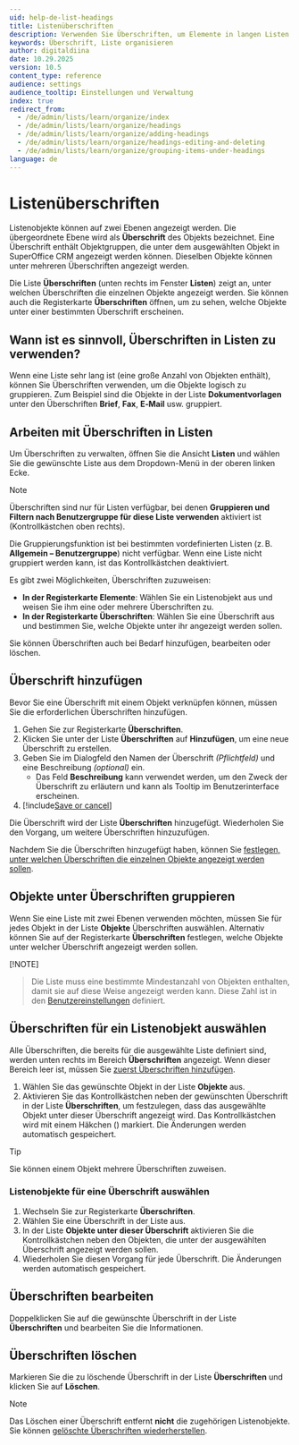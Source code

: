```yaml
---
uid: help-de-list-headings
title: Listenüberschriften
description: Verwenden Sie Überschriften, um Elemente in langen Listen unter Einstellungen und Verwaltung zu gruppieren.
keywords: Überschrift, Liste organisieren
author: digitaldiina
date: 10.29.2025
version: 10.5
content_type: reference
audience: settings
audience_tooltip: Einstellungen und Verwaltung
index: true
redirect_from:
  - /de/admin/lists/learn/organize/index
  - /de/admin/lists/learn/organize/headings
  - /de/admin/lists/learn/organize/adding-headings
  - /de/admin/lists/learn/organize/headings-editing-and-deleting
  - /de/admin/lists/learn/organize/grouping-items-under-headings
language: de
---
```


# Listenüberschriften

Listenobjekte können auf zwei Ebenen angezeigt werden. Die übergeordnete Ebene wird als **Überschrift** des Objekts bezeichnet. Eine Überschrift enthält Objektgruppen, die unter dem ausgewählten Objekt in SuperOffice CRM angezeigt werden können. Dieselben Objekte können unter mehreren Überschriften angezeigt werden.

Die Liste **Überschriften** (unten rechts im Fenster **Listen**) zeigt an, unter welchen Überschriften die einzelnen Objekte angezeigt werden. Sie können auch die Registerkarte **Überschriften** öffnen, um zu sehen, welche Objekte unter einer bestimmten Überschrift erscheinen.

## Wann ist es sinnvoll, Überschriften in Listen zu verwenden?

Wenn eine Liste sehr lang ist (eine große Anzahl von Objekten enthält), können Sie Überschriften verwenden, um die Objekte logisch zu gruppieren. Zum Beispiel sind die Objekte in der Liste **Dokumentvorlagen** unter den Überschriften **Brief**, **Fax**, **E‑Mail** usw. gruppiert.

## Arbeiten mit Überschriften in Listen

Um Überschriften zu verwalten, öffnen Sie die Ansicht **Listen** und wählen Sie die gewünschte Liste aus dem Dropdown-Menü in der oberen linken Ecke.

> [!NOTE]
> Überschriften sind nur für Listen verfügbar, bei denen **Gruppieren und Filtern nach Benutzergruppe für diese Liste verwenden** aktiviert ist (Kontrollkästchen oben rechts).
>
> Die Gruppierungsfunktion ist bei bestimmten vordefinierten Listen (z. B. **Allgemein – Benutzergruppe**) nicht verfügbar. Wenn eine Liste nicht gruppiert werden kann, ist das Kontrollkästchen deaktiviert.

Es gibt zwei Möglichkeiten, Überschriften zuzuweisen:

* **In der Registerkarte Elemente**: Wählen Sie ein Listenobjekt aus und weisen Sie ihm eine oder mehrere Überschriften zu.
* **In der Registerkarte Überschriften**: Wählen Sie eine Überschrift aus und bestimmen Sie, welche Objekte unter ihr angezeigt werden sollen.

Sie können Überschriften auch bei Bedarf hinzufügen, bearbeiten oder löschen.

## <a id="add"></a>Überschrift hinzufügen

Bevor Sie eine Überschrift mit einem Objekt verknüpfen können, müssen Sie die erforderlichen Überschriften hinzufügen.

1. Gehen Sie zur Registerkarte **Überschriften**.
1. Klicken Sie unter der Liste **Überschriften** auf **Hinzufügen**, um eine neue Überschrift zu erstellen.
1. Geben Sie im Dialogfeld den Namen der Überschrift *(Pflichtfeld)* und eine Beschreibung *(optional)* ein.
    * Das Feld **Beschreibung** kann verwendet werden, um den Zweck der Überschrift zu erläutern und kann als Tooltip im Benutzerinterface erscheinen.
1. [!include[Save or cancel](includes/save-or-cancel.md)]

Die Überschrift wird der Liste **Überschriften** hinzugefügt. Wiederholen Sie den Vorgang, um weitere Überschriften hinzuzufügen.

Nachdem Sie die Überschriften hinzugefügt haben, können Sie [festlegen, unter welchen Überschriften die einzelnen Objekte angezeigt werden sollen](#group).

## <a id="group"></a>Objekte unter Überschriften gruppieren

Wenn Sie eine Liste mit zwei Ebenen verwenden möchten, müssen Sie für jedes Objekt in der Liste **Objekte** Überschriften auswählen. Alternativ können Sie auf der Registerkarte **Überschriften** festlegen, welche Objekte unter welcher Überschrift angezeigt werden sollen.

[!NOTE]
> Die Liste muss eine bestimmte Mindestanzahl von Objekten enthalten, damit sie auf diese Weise angezeigt werden kann. Diese Zahl ist in den [Benutzereinstellungen][3] definiert.

## Überschriften für ein Listenobjekt auswählen

Alle Überschriften, die bereits für die ausgewählte Liste definiert sind, werden unten rechts im Bereich **Überschriften** angezeigt. Wenn dieser Bereich leer ist, müssen Sie [zuerst Überschriften hinzufügen](#add).

1. Wählen Sie das gewünschte Objekt in der Liste **Objekte** aus.
1. Aktivieren Sie das Kontrollkästchen neben der gewünschten Überschrift in der Liste **Überschriften**, um festzulegen, dass das ausgewählte Objekt unter dieser Überschrift angezeigt wird. Das Kontrollkästchen wird mit einem Häkchen (<i class="ph ph-check" aria-hidden="true"></i>) markiert.
    Die Änderungen werden automatisch gespeichert.

> [!TIP]
> Sie können einem Objekt mehrere Überschriften zuweisen.

### Listenobjekte für eine Überschrift auswählen

1. Wechseln Sie zur Registerkarte **Überschriften**.
1. Wählen Sie eine Überschrift in der Liste aus.
1. In der Liste **Objekte unter dieser Überschrift** aktivieren Sie die Kontrollkästchen neben den Objekten, die unter der ausgewählten Überschrift angezeigt werden sollen.
1. Wiederholen Sie diesen Vorgang für jede Überschrift.
    Die Änderungen werden automatisch gespeichert.

## <a id="update"></a>Überschriften bearbeiten

Doppelklicken Sie auf die gewünschte Überschrift in der Liste **Überschriften** und bearbeiten Sie die Informationen.

## Überschriften löschen

Markieren Sie die zu löschende Überschrift in der Liste **Überschriften** und klicken Sie auf **Löschen**.

> [!NOTE]
> Das Löschen einer Überschrift entfernt **nicht** die zugehörigen Listenobjekte. Sie können [gelöschte Überschriften wiederherstellen][2].

<!-- Referenzierte Links -->
[2]: restore.md
[3]: ../preferences/index.md
